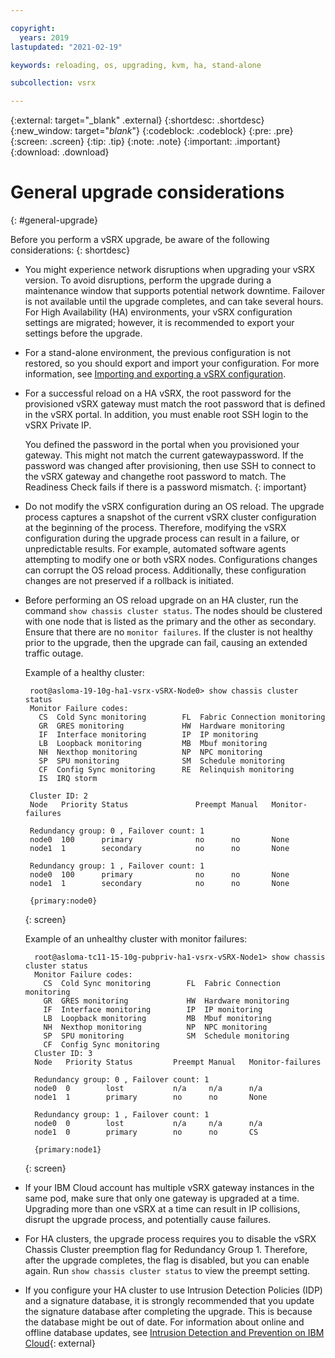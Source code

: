 ```yaml
---

copyright:
  years: 2019
lastupdated: "2021-02-19"

keywords: reloading, os, upgrading, kvm, ha, stand-alone

subcollection: vsrx

---
```


{:external: target="_blank" .external}
{:shortdesc: .shortdesc}
{:new_window: target="_blank_"}
{:codeblock: .codeblock}
{:pre: .pre}
{:screen: .screen}
{:tip: .tip}
{:note: .note}
{:important: .important}
{:download: .download}

# General upgrade considerations
{: #general-upgrade}

Before you perform a vSRX upgrade, be aware of the following considerations:
{: shortdesc}

* You might experience network disruptions when upgrading your vSRX version. To avoid disruptions, perform the upgrade during a maintenance window that supports potential network downtime. Failover is not available until the upgrade completes, and can take several hours. For High Availability (HA) environments, your vSRX configuration settings are migrated; however, it is recommended to export your settings before the upgrade.

* For a stand-alone environment, the previous configuration is not restored, so you should export and import your configuration. For more information, see [Importing and exporting a vSRX configuration](/docs/vsrx?topic=vsrx-importing-exporting-vsrx-configuration).

* For a successful reload on a HA vSRX, the root password for the provisioned vSRX gateway must match the root password that is defined in the vSRX portal. In addition, you must enable root SSH login to the vSRX Private IP.

    You defined the password in the portal when you provisioned your gateway. This might not match the current gatewaypassword. If the password was changed after provisioning, then use SSH to connect to the vSRX gateway and changethe root password to match. The Readiness Check fails if there is a password mismatch.
    {: important}

* Do not modify the vSRX configuration during an OS reload. The upgrade process captures a snapshot of the current vSRX cluster configuration at the beginning of the process. Therefore, modifying the vSRX configuration during the upgrade process can result in a failure, or unpredictable results. For example, automated software agents attempting to modify one or both vSRX nodes. Configurations changes can corrupt the OS reload process. Additionally, these configuration changes are not preserved if a rollback is initiated.

* Before performing an OS reload upgrade on an HA cluster, run the command `show chassis cluster status`. The nodes should be clustered with one node that is listed as the primary and the other as secondary. Ensure that there are no `monitor failures`. If the cluster is not healthy prior to the upgrade, then the upgrade can fail, causing an extended traffic outage.

   Example of a healthy cluster:

   ```text
    root@asloma-19-10g-ha1-vsrx-vSRX-Node0> show chassis cluster status
    Monitor Failure codes:
      CS  Cold Sync monitoring        FL  Fabric Connection monitoring
      GR  GRES monitoring             HW  Hardware monitoring
      IF  Interface monitoring        IP  IP monitoring
      LB  Loopback monitoring         MB  Mbuf monitoring
      NH  Nexthop monitoring          NP  NPC monitoring              
      SP  SPU monitoring              SM  Schedule monitoring
      CF  Config Sync monitoring      RE  Relinquish monitoring
      IS  IRQ storm

    Cluster ID: 2
    Node   Priority Status               Preempt Manual   Monitor-failures

    Redundancy group: 0 , Failover count: 1
    node0  100      primary              no      no       None           
    node1  1        secondary            no      no       None           

    Redundancy group: 1 , Failover count: 1
    node0  100      primary              no      no       None           
    node1  1        secondary            no      no       None           

    {primary:node0}
   ```
   {: screen}

   Example of an unhealthy cluster with monitor failures:
   
   ```text
     root@asloma-tc11-15-10g-pubpriv-ha1-vsrx-vSRX-Node1> show chassis cluster status
     Monitor Failure codes:
       CS  Cold Sync monitoring        FL  Fabric Connection monitoring
       GR  GRES monitoring             HW  Hardware monitoring
       IF  Interface monitoring        IP  IP monitoring
       LB  Loopback monitoring         MB  Mbuf monitoring
       NH  Nexthop monitoring          NP  NPC monitoring              
       SP  SPU monitoring              SM  Schedule monitoring
       CF  Config Sync monitoring
     Cluster ID: 3
     Node   Priority Status         Preempt Manual   Monitor-failures
   
     Redundancy group: 0 , Failover count: 1
     node0  0        lost           n/a     n/a      n/a            
     node1  1        primary        no      no       None           
   
     Redundancy group: 1 , Failover count: 1
     node0  0        lost           n/a     n/a      n/a            
     node1  0        primary        no      no       CS             
   
     {primary:node1}
   ```
   {: screen}

* If your IBM Cloud account has multiple vSRX gateway instances in the same pod, make sure that only one gateway is upgraded at a time. Upgrading more than one vSRX at a time can result in IP collisions, disrupt the upgrade process, and potentially cause failures.
* For HA clusters, the upgrade process requires you to disable the vSRX Chassis Cluster preemption flag for Redundancy Group 1. Therefore, after the upgrade completes, the flag is disabled, but you can enable again. Run `show chassis cluster status` to view the preempt setting. 
* If you configure your HA cluster to use Intrusion Detection Policies (IDP) and a signature database, it is strongly recommended that you update the signature database after completing the upgrade. This is because the database might be out of date. For information about online and offline database updates, see [Intrusion Detection and Prevention on IBM Cloud](https://public.dhe.ibm.com/cloud/bluemix/network/vsrx/idp.pdf){: external}
